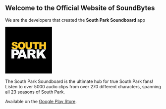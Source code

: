 ## Welcome to the Official Website of SoundBytes

We are the developers that created the **South Park Soundboard** app

<img src=assets/app-icon.png alt="App Icon" width="30%"/>

The South Park Soundboard is the ultimate hub for true South Park fans!
Listen to over 5000 audio clips from over 270 different characters, spanning
all 23 seasons of South Park.

Available on the [Google Play Store](https://play.google.com/store/apps/details?id=me.soundbytes.southparksoundboard).
